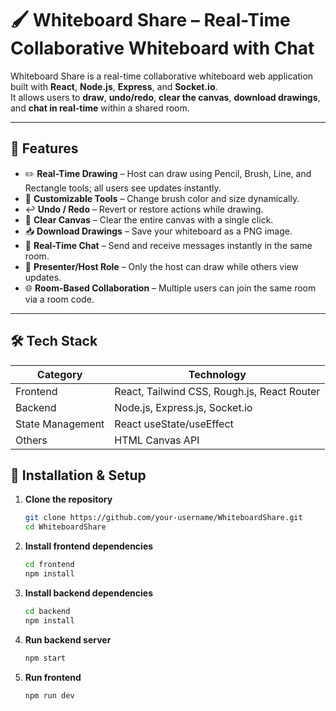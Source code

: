 # 🖌️ Whiteboard Share – Real-Time Collaborative Whiteboard with Chat

Whiteboard Share is a real-time collaborative whiteboard web application built with **React**, **Node.js**, **Express**, and **Socket.io**.  
It allows users to **draw**, **undo/redo**, **clear the canvas**, **download drawings**, and **chat in real-time** within a shared room.

---

## 🚀 Features

- ✏️ **Real-Time Drawing** – Host can draw using Pencil, Brush, Line, and Rectangle tools; all users see updates instantly.
- 🎨 **Customizable Tools** – Change brush color and size dynamically.
- ↩️ **Undo / Redo** – Revert or restore actions while drawing.
- 🧹 **Clear Canvas** – Clear the entire canvas with a single click.
- 📥 **Download Drawings** – Save your whiteboard as a PNG image.
- 💬 **Real-Time Chat** – Send and receive messages instantly in the same room.
- 👤 **Presenter/Host Role** – Only the host can draw while others view updates.
- 🌐 **Room-Based Collaboration** – Multiple users can join the same room via a room code.

---

## 🛠 Tech Stack

| Category        | Technology                        |
|-----------------|----------------------------------|
| Frontend        | React, Tailwind CSS, Rough.js, React Router |
| Backend         | Node.js, Express.js, Socket.io   |
| State Management| React useState/useEffect         |
| Others          | HTML Canvas API                  |

## 🧾 Installation & Setup

1. **Clone the repository**
   ```bash
   git clone https://github.com/your-username/WhiteboardShare.git
   cd WhiteboardShare

2. **Install frontend dependencies**
   ```bash
   cd frontend
   npm install
3. **Install backend dependencies**
   ```bash
   cd backend
   npm install
4. **Run backend server**
   ```bash
   npm start
5. **Run frontend**

   ```bash
   npm run dev